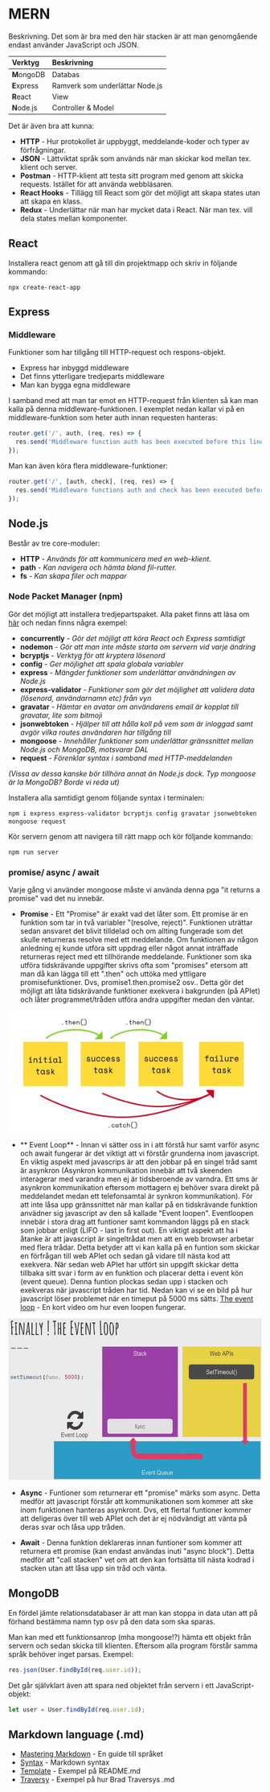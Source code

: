 # MERN

Beskrivning. Det som är bra med den här stacken är att man genomgående endast använder JavaScript och JSON.

Verktyg | Beskrivning
:--- | :---
**M**ongoDB | Databas
**E**xpress | Ramverk som underlättar Node.js
**R**eact   | View
**N**ode.js | Controller & Model

Det är även bra att kunna:
* **HTTP** - Hur protokollet är uppbyggt, meddelande-koder och typer av förfrågningar.
* **JSON** - Lättviktat språk som används när man skickar kod mellan tex. klient och server.
* **Postman** - HTTP-klient att testa sitt program med genom att skicka requests. Istället för att använda webbläsaren.
* **React Hooks** - Tillägg till React som gör det möjligt att skapa states utan att skapa en klass.
* **Redux** - Underlättar när man har mycket data i React. När man tex. vill dela states mellan komponenter.

## React
Installera react genom att gå till din projektmapp och skriv in följande kommando:
```
npx create-react-app
```

## Express


### Middleware
Funktioner som har tillgång till HTTP-request och respons-objekt. 
* Express har inbyggd middleware
* Det finns ytterligare tredjeparts middleware
* Man kan bygga egna middleware

I samband med att man tar emot en HTTP-request från klienten så kan man kalla på denna middleware-funktionen. I exemplet nedan kallar vi på en middleware-funktion som heter auth innan requesten hanteras:
```javascript
router.get('/', auth, (req, res) => {
  res.send('Middleware function auth has been executed before this line');
});
```
Man kan även köra flera middleware-funktioner:

```javascript
router.get('/', [auth, check], (req, res) => {
  res.send('Middleware functions auth and check has been executed before this line');
});
```
## Node.js
Består av tre core-moduler:
* **HTTP** *- Används för att kommunicera med en web-klient.*
* **path** *- Kan navigera och hämta bland fil-rutter.*
* **fs** *- Kan skapa filer och mappar*

### Node Packet Manager (npm)
Gör det möjligt att installera tredjepartspaket. Alla paket finns att läsa om [här](https://www.npmjs.com/)  och nedan finns några exempel:
* **concurrently** *- Gör det möjligt att köra React och Express samtidigt*
* **nodemon** *- Gör att man inte måste starta om servern vid varje ändring*
* **bcryptjs** *- Verktyg för att kryptera lösenord*
* **config** *- Ger möjlighet att spala globala variabler*
* **express** *- Mängder funktioner som underlättar användningen av Node.js*
* **express-validator** *- Funktioner som gör det möjlighet att validera data (lösenord, användarnamn etc) från vyn*
* **gravatar** *- Hämtar en avatar om användarens email är kopplat till gravatar, lite som bitmoji*
* **jsonwebtoken** *- Hjälper till att hålla koll på vem som är inloggad samt avgör vilka routes användaren har tillgång till*
* **mongoose** *- Innehåller funktioner som underlättar gränssnittet mellan Node.js och MongoDB, motsvarar DAL*
* **request** *- Förenklar syntax i samband med HTTP-meddelanden*

*(Vissa av dessa kanske bör tillhöra annat än Node.js dock. Typ mongoose är la MongoDB? Borde vi reda ut)*

Installera alla samtidigt genom följande syntax i terminalen:
```
npm i express express-validator bcryptjs config gravatar jsonwebtoken mongoose request
```
Kör servern genom att navigera till rätt mapp och kör följande kommando:
```
npm run server
```

### promise/ async / await
Varje gång vi använder mongoose måste vi använda denna pga "it returns a promise" vad det nu innebär.
* **Promise** - Ett "Promise" är exakt vad det låter som. Ett promise är en funktion som tar in två variabler "(resolve, reject)". Funktionen uträttar sedan ansvaret det blivit tilldelad och om allting fungerade som det skulle returneras resolve med ett meddelande. Om funktionen av någon anledning ej kunde utföra sitt uppdrag eller något annat inträffade returneras reject med ett tillhörande meddelande. Funktioner som ska utföra tidskrävande uppgifter skrivs ofta som "promises" etersom att man då kan lägga till ett ".then" och uttöka med yttligare promisefunktioner. Dvs, promise1.then.promise2 osv.. Detta gör det möjligt att låta tidskrävande funktioner exekvera i bakgrunden (på APIet) och låter programmet/tråden utföra andra uppgifter medan den väntar.

![](promise.jpg)

* ** Event Loop** - Innan vi sätter oss in i att förstå hur samt varför async och await fungerar är det viktigt att vi förstår grunderna inom javascript. En viktig aspekt med javascrips är att den jobbar på en singel tråd samt är asynkron (Asynkron kommunikation innebär att två skeenden interagerar med varandra men ej är tidsberoende av varndra. Ett sms är asynkron kommunikation eftersom mottagern ej behöver svara direkt på meddelandet medan ett telefonsamtal är synkron kommunikation). För att inte låsa upp gränssnittet när man kallar på en tidskrävande funktion anvädner sig javascript av den så kallade "Event loopen". Eventloopen innebär i stora drag att funtioner samt kommandon läggs på en stack som jobbar enligt (LIFO - last in first out). En viktigt aspekt att ha i åtanke är att javascript är singeltrådat men att en web browser arbetar med flera trådar. Detta betyder att vi kan kalla på en funtion som skickar en förfrågan till web APIet och sedan gå vidare till nästa kod att exekvera. När sedan web APIet har utfört sin uppgift skickar detta tillbaka sitt svar i form av en funktion och placerar detta i event kön (event queue). Denna funtion plockas sedan upp i stacken och exekveras när javascript tråden har tid. Nedan kan vi se en bild på hur javascript löser problemet när en timeput på 5000 ms sätts. 
[The event loop](https://www.youtube.com/watch?v=XzXIMZMN9k4/) - En kort video om hur even loopen fungerar.

<img src="eventLoop.jpg" width="590" height="321" />

* **Async** - Funtioner som returnerar ett "promise" märks som async. Detta medför att javascript förstår att kommunikationen som kommer att ske inom funktionen hanteras asynkront. Dvs, ett flertal funtioner kommer att deligeras över till web APIet och det är ej nödvändigt att vänta på deras svar och låsa upp tråden.

* **Await** - Denna funktion deklareras innan funtioner som kommer att returnera ett promise (kan endast användas inuti "async block"). Detta medför att "call stacken" vet om att den kan fortsätta till nästa kodrad i stacken utan att låsa upp sin tråd och vänta. 


## MongoDB

En fördel jämte relationsdatabaser är att man kan stoppa in data utan att på förhand bestämma namn typ osv på den data som ska sparas.

Man kan med ett funktionsanrop (mha mongoose!?) hämta ett objekt från servern och sedan skicka till klienten. Eftersom alla program förstår samma språk behöver inget parsas. Exempel:

```javascript
res.json(User.findById(req.user.id));
```

Det går självklart även att spara ned objektet från servern i ett JavaScript-objekt:

```javascript
let user = User.findById(req.user.id);
```

## Markdown language (.md)

* [Mastering Markdown](https://guides.github.com/features/mastering-markdown/) - En guide till språket
* [Syntax](https://github.com/adam-p/markdown-here/wiki/Markdown-Cheatsheet) - Markdown syntax
* [Template](https://gist.github.com/PurpleBooth/109311bb0361f32d87a2) - Exempel på README.md
* [Traversy](https://gist.github.com/bradtraversy/c831baaad44343cc945e76c2e30927b3) - Exempel på hur Brad Traversys .md
